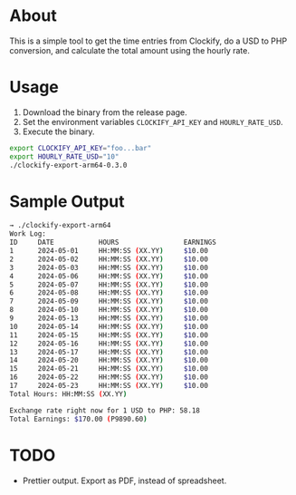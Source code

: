 # About

This is a simple tool to get the time entries from Clockify, do a USD to PHP conversion, and calculate the total amount using the hourly rate.

# Usage

1. Download the binary from the release page.
1. Set the environment variables `CLOCKIFY_API_KEY` and `HOURLY_RATE_USD`.
1. Execute the binary.

```bash
export CLOCKIFY_API_KEY="foo...bar"
export HOURLY_RATE_USD="10"
./clockify-export-arm64-0.3.0
```

# Sample Output

```bash
→ ./clockify-export-arm64
Work Log:
ID     DATE           HOURS                EARNINGS
1      2024-05-01     HH:MM:SS (XX.YY)     $10.00
2      2024-05-02     HH:MM:SS (XX.YY)     $10.00
3      2024-05-03     HH:MM:SS (XX.YY)     $10.00
4      2024-05-06     HH:MM:SS (XX.YY)     $10.00
5      2024-05-07     HH:MM:SS (XX.YY)     $10.00
6      2024-05-08     HH:MM:SS (XX.YY)     $10.00
7      2024-05-09     HH:MM:SS (XX.YY)     $10.00
8      2024-05-10     HH:MM:SS (XX.YY)     $10.00
9      2024-05-13     HH:MM:SS (XX.YY)     $10.00
10     2024-05-14     HH:MM:SS (XX.YY)     $10.00
11     2024-05-15     HH:MM:SS (XX.YY)     $10.00
12     2024-05-16     HH:MM:SS (XX.YY)     $10.00
13     2024-05-17     HH:MM:SS (XX.YY)     $10.00
14     2024-05-20     HH:MM:SS (XX.YY)     $10.00
15     2024-05-21     HH:MM:SS (XX.YY)     $10.00
16     2024-05-22     HH:MM:SS (XX.YY)     $10.00
17     2024-05-23     HH:MM:SS (XX.YY)     $10.00
Total Hours: HH:MM:SS (XX.YY)

Exchange rate right now for 1 USD to PHP: 58.18
Total Earnings: $170.00 (P9890.60)
```

# TODO

- Prettier output. Export as PDF, instead of spreadsheet.
